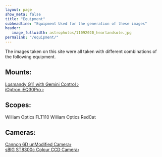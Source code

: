 ```yaml
---
layout: page
show_meta: false
title: "Equipment"
subheadline: "Equipment Used for the generation of these images"
header:
   image_fullwidth: astrophotos/11092020_heartandsole.jpg
permalink: "/equipment/"
---
```

The images taken on this site were all taken with different combinations of the following equipment.

## Mounts:
<a class="radius button small" href="{{ site.url }}{{ site.baseurl }}/equipment/g11/">Losmandy G11 with Gemini Control ›</a><br>
<a class="radius button small" href="{{ site.url }}{{ site.baseurl }}/equipment/g11/">iOptron iEQ30Pro ›</a>

## Scopes:
William Optics FLT110
William Optics RedCat 

## Cameras:
<a class="radius button small" href="{{ site.url }}{{ site.baseurl }}/equipment/st8300c/">Cannon 6D unModified Camera›</a><br>
<a class="radius button small" href="{{ site.url }}{{ site.baseurl }}/equipment/st8300c/">sBIG ST8300c Colour CCD Camera›</a>



